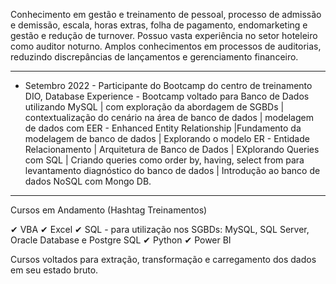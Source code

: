 Conhecimento em gestão e treinamento de pessoal, processo de admissão e demissão, escala, horas extras, folha de pagamento, endomarketing e gestão e redução de turnover. 
Possuo vasta experiência no setor hoteleiro como auditor noturno. Amplos conhecimentos em processos de auditorias, reduzindo discrepâncias de lançamentos e gerenciamento financeiro. 

_________________________________________________________________________________________________________
* Setembro 2022 - Participante do Bootcamp do centro de treinamento DIO, Database Experience - Bootcamp voltado para Banco de Dados utilizando MySQL | com exploração da abordagem de SGBDs | contextualização do cenário na área de banco de dados | modelagem de dados com EER - Enhanced Entity Relationship |Fundamento da modelagem de banco de dados | Explorando o modelo ER - Entidade Relacionamento | Arquitetura de Banco de Dados | EXplorando Queries com SQL | Criando queries como order by, having, select from para levantamento diagnóstico do banco de dados | Introdução ao banco de dados NoSQL com Mongo DB. 

___________________________________________________________________________________________________________

Cursos em Andamento (Hashtag Treinamentos) 

✔ VBA
✔ Excel
✔ SQL - para utilização nos SGBDs: MySQL, SQL Server, Oracle Database e Postgre SQL
✔ Python
✔ Power BI


Cursos voltados para extração, transformação e carregamento dos dados em seu estado bruto. 
